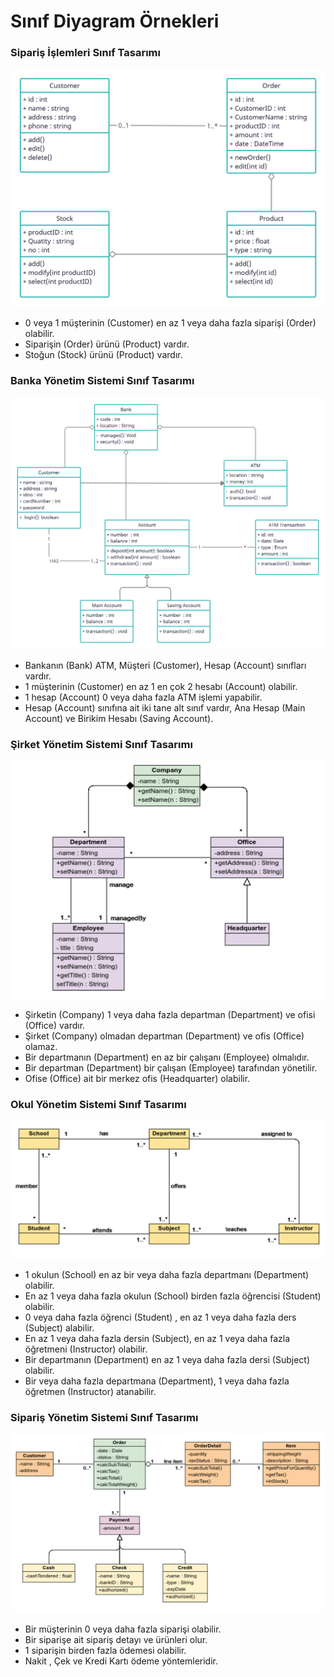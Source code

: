 # Sınıf Diyagram Örnekleri

### Sipariş İşlemleri Sınıf Tasarımı
![pic15](./assests/pic15.jpg)

* 0 veya 1 müşterinin (Customer) en az 1 veya daha fazla siparişi (Order) olabilir.
* Siparişin (Order) ürünü (Product) vardır.
* Stoğun (Stock) ürünü (Product) vardır.


### Banka Yönetim Sistemi Sınıf Tasarımı

![pic16](./assests/pic16.jpg)

* Bankanın (Bank) ATM, Müşteri (Customer), Hesap (Account) sınıfları vardır.
* 1 müşterinin (Customer) en az 1 en çok 2 hesabı (Account) olabilir.
* 1 hesap (Account) 0 veya daha fazla ATM işlemi yapabilir.
* Hesap (Account) sınıfına ait iki tane alt sınıf vardır, Ana Hesap (Main Account) ve Birikim Hesabı (Saving Account).


### Şirket Yönetim Sistemi Sınıf Tasarımı

![pic17](./assests/pic17.jpg)

* Şirketin (Company) 1 veya daha fazla departman (Department) ve ofisi (Office) vardır.
* Şirket (Company) olmadan departman (Department) ve ofis (Office) olamaz.
* Bir departmanın (Department) en az bir çalışanı (Employee) olmalıdır.
* Bir departman (Department) bir çalışan (Employee) tarafından yönetilir.
* Ofise (Office) ait bir merkez ofis (Headquarter) olabilir.

### Okul Yönetim Sistemi Sınıf Tasarımı

![pic18](./assests/pic18.jpg)


* 1 okulun (School) en az bir veya daha fazla departmanı (Department) olabilir.
* En az 1 veya daha fazla okulun (School) birden fazla öğrencisi (Student) olabilir.
* 0 veya daha fazla öğrenci (Student) , en az 1 veya daha fazla ders (Subject) alabilir.
* En az 1 veya daha fazla dersin (Subject), en az 1 veya daha fazla öğretmeni (Instructor) olabilir.
* Bir departmanın (Department) en az 1 veya daha fazla dersi (Subject) olabilir.
* Bir veya daha fazla departmana (Department), 1 veya daha fazla öğretmen (Instructor) atanabilir.


### Sipariş Yönetim Sistemi Sınıf Tasarımı

![pic19](./assests/pic19.jpg)

* Bir müşterinin 0 veya daha fazla siparişi olabilir.
* Bir siparişe ait sipariş detayı ve ürünleri olur.
* 1 siparişin birden fazla ödemesi olabilir.
* Nakit , Çek ve Kredi Kartı ödeme yöntemleridir.
